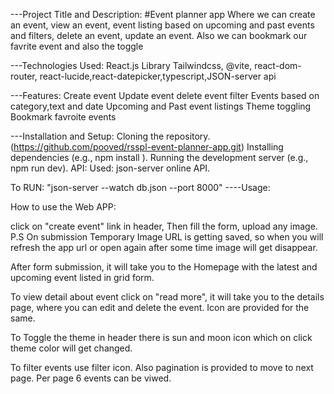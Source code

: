 ---Project Title and Description:
#Event planner app
Where we can create an event, view an event, event listing based on upcoming and past events and filters, delete an event, update an event. Also we can bookmark our favrite event and also the toggle

---Technologies Used:
React.js Library Tailwindcss, @vite, react-dom-router, react-lucide,react-datepicker,typescript,JSON-server api

---Features:
Create event
Update event
delete event
filter Events based on category,text and date
Upcoming and Past event listings
Theme toggling
Bookmark favroite events

---Installation and Setup:
Cloning the repository.(https://github.com/pooved/rsspl-event-planner-app.git)
Installing dependencies (e.g., npm install ).
Running the development server (e.g., npm run dev).
API:
Used: json-server online API.

To RUN: "json-server --watch db.json --port 8000"
----Usage:

How to use the Web APP:

click on "create event" link in header, Then fill the form, upload any image.
P.S On submission Temporary Image URL is getting saved, so when you will refresh the app url or open again after some time image will get disappear.

After form submission, it will take you to the Homepage with the latest and upcoming event listed in grid form.

To view detail about event click on "read more", it will take you to the details page, where you can edit and delete the event. Icon are provided for the same.

To Toggle the theme in header there is sun and moon icon which on click theme color will get changed.

To filter events use filter icon. Also pagination is provided to move to next page. Per page 6 events can be viwed.
